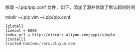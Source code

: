 修改 ~/.pip/pip.conf 文件，如下，添加了源并修改了默认超时时间

mkdir ~/.pip
vim ~/.pip/pip.conf

```
[global]
timeout = 6000
index-url = http://mirrors.aliyun.com/pypi/simple
[install]
trusted-host=mirrors.aliyun.com
```
